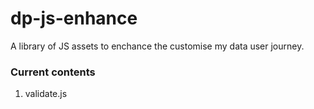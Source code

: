 # dp-js-enhance

A library of JS assets to enchance the customise my data user journey.

### Current contents

1. validate.js
